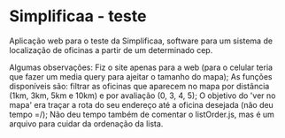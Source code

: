 # Simplificaa - teste
Aplicação web para o teste da Simplificaa, software para um sistema de localização de oficinas a partir de um determinado cep.

Algumas observações:
Fiz o site apenas para a web (para o celular teria que fazer um media query para ajeitar o tamanho do mapa);
As funções disponíveis são: filtrar as oficinas que aparecem no mapa por distância (1km, 3km, 5km e 10km) e por avaliação (0, 3, 4, 5);
O objetivo do 'ver no mapa' era traçar a rota do seu endereço até a oficina desejada (não deu tempo =/);
Não deu tempo também de comentar o listOrder.js, mas é um arquivo para cuidar da ordenação da lista.
